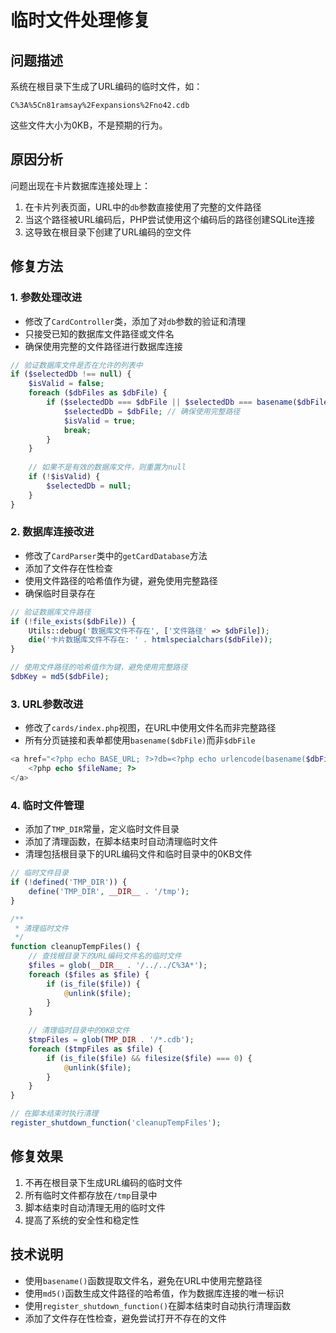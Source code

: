 # 临时文件处理修复

## 问题描述

系统在根目录下生成了URL编码的临时文件，如：

```
C%3A%5Cn81ramsay%2Fexpansions%2Fno42.cdb
```

这些文件大小为0KB，不是预期的行为。

## 原因分析

问题出现在卡片数据库连接处理上：

1. 在卡片列表页面，URL中的`db`参数直接使用了完整的文件路径
2. 当这个路径被URL编码后，PHP尝试使用这个编码后的路径创建SQLite连接
3. 这导致在根目录下创建了URL编码的空文件

## 修复方法

### 1. 参数处理改进

- 修改了`CardController`类，添加了对`db`参数的验证和清理
- 只接受已知的数据库文件路径或文件名
- 确保使用完整的文件路径进行数据库连接

```php
// 验证数据库文件是否在允许的列表中
if ($selectedDb !== null) {
    $isValid = false;
    foreach ($dbFiles as $dbFile) {
        if ($selectedDb === $dbFile || $selectedDb === basename($dbFile)) {
            $selectedDb = $dbFile; // 确保使用完整路径
            $isValid = true;
            break;
        }
    }
    
    // 如果不是有效的数据库文件，则重置为null
    if (!$isValid) {
        $selectedDb = null;
    }
}
```

### 2. 数据库连接改进

- 修改了`CardParser`类中的`getCardDatabase`方法
- 添加了文件存在性检查
- 使用文件路径的哈希值作为键，避免使用完整路径
- 确保临时目录存在

```php
// 验证数据库文件路径
if (!file_exists($dbFile)) {
    Utils::debug('数据库文件不存在', ['文件路径' => $dbFile]);
    die('卡片数据库文件不存在: ' . htmlspecialchars($dbFile));
}

// 使用文件路径的哈希值作为键，避免使用完整路径
$dbKey = md5($dbFile);
```

### 3. URL参数改进

- 修改了`cards/index.php`视图，在URL中使用文件名而非完整路径
- 所有分页链接和表单都使用`basename($dbFile)`而非`$dbFile`

```php
<a href="<?php echo BASE_URL; ?>?db=<?php echo urlencode(basename($dbFile)); ?>">
    <?php echo $fileName; ?>
</a>
```

### 4. 临时文件管理

- 添加了`TMP_DIR`常量，定义临时文件目录
- 添加了清理函数，在脚本结束时自动清理临时文件
- 清理包括根目录下的URL编码文件和临时目录中的0KB文件

```php
// 临时文件目录
if (!defined('TMP_DIR')) {
    define('TMP_DIR', __DIR__ . '/tmp');
}

/**
 * 清理临时文件
 */
function cleanupTempFiles() {
    // 查找根目录下的URL编码文件名的临时文件
    $files = glob(__DIR__ . '/../../C%3A*');
    foreach ($files as $file) {
        if (is_file($file)) {
            @unlink($file);
        }
    }
    
    // 清理临时目录中的0KB文件
    $tmpFiles = glob(TMP_DIR . '/*.cdb');
    foreach ($tmpFiles as $file) {
        if (is_file($file) && filesize($file) === 0) {
            @unlink($file);
        }
    }
}

// 在脚本结束时执行清理
register_shutdown_function('cleanupTempFiles');
```

## 修复效果

1. 不再在根目录下生成URL编码的临时文件
2. 所有临时文件都存放在`/tmp`目录中
3. 脚本结束时自动清理无用的临时文件
4. 提高了系统的安全性和稳定性

## 技术说明

- 使用`basename()`函数提取文件名，避免在URL中使用完整路径
- 使用`md5()`函数生成文件路径的哈希值，作为数据库连接的唯一标识
- 使用`register_shutdown_function()`在脚本结束时自动执行清理函数
- 添加了文件存在性检查，避免尝试打开不存在的文件
